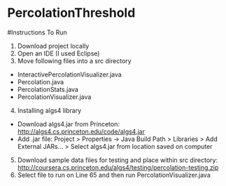 # PercolationThreshold

#Instructions To Run
1. Download project locally
2. Open an IDE (I used Eclipse)
3. Move following files into a src directory
  * InteractivePercolationVisualizer.java
  * Percolation.java
  * PercolationStats.java
  * PercolationVisualizer.java
4. Installing algs4 library 
  * Download algs4.jar from Princeton: http://algs4.cs.princeton.edu/code/algs4.jar
  * Add .jar file: Project > Properties -> Java Build Path > Libraries > Add External JARs… > Select algs4.jar from location saved on computer
5. Download sample data files for testing and place within src directory: http://coursera.cs.princeton.edu/algs4/testing/percolation-testing.zip
6. Select file to run on Line 65 and then run PercolationVisualizer.java
